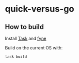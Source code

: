 # quick-versus-go

## How to build

Install [Task](https://taskfile.dev/installation/) and [fyne](https://github.com/fyne-io/fyne)

Build on the current OS with:

```bash
task build
```
